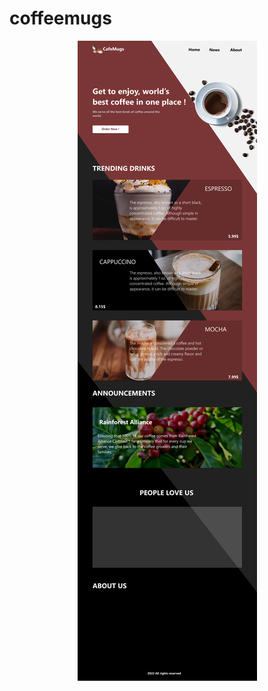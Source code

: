 # coffeemugs
<p align="center">
<img src="https://raw.githubusercontent.com/IshankaDSenevirathne/coffeemugs/branch/figma_templates/CoffeeMugs-Home.png"  align="center" >

</p>
